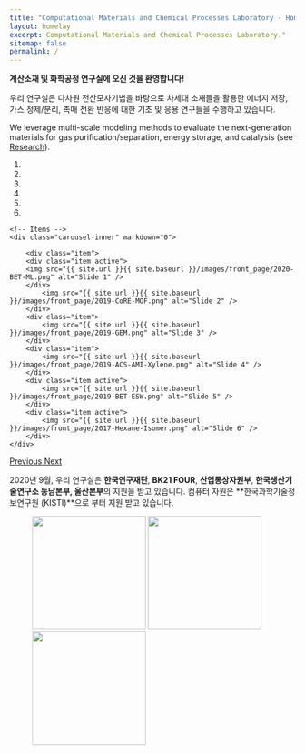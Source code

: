 ```yaml
---
title: "Computational Materials and Chemical Processes Laboratory - Home"
layout: homelay
excerpt: Computational Materials and Chemical Processes Laboratory."
sitemap: false
permalink: /
---
```


**계산소재 및 화학공정 연구실에 오신 것을 환영합니다!**

우리 연구실은 다차원 전산모사기법을 바탕으로 차세대 소재들을 활용한 에너지 저장, 가스 정제/분리, 촉매 전환 반응에 대한 기초 및 응용 연구들을 수행하고 있습니다.

We leverage multi-scale modeling methods to evaluate the next-generation materials for gas purification/separation, energy storage, and catalysis (see [Research](research)).

<div markdown="0" id="carousel" class="carousel slide" data-ride="carousel" data-interval="5000" data-pause="hover" >
    <!-- Menu -->
    <ol class="carousel-indicators">
        <li data-target="#carousel" data-slide-to="0" class="active"></li>
        <li data-target="#carousel" data-slide-to="1"></li>
        <li data-target="#carousel" data-slide-to="2"></li>
        <li data-target="#carousel" data-slide-to="3"></li>
        <li data-target="#carousel" data-slide-to="4"></li>
        <li data-target="#carousel" data-slide-to="5"></li>
    </ol>

    <!-- Items -->
    <div class="carousel-inner" markdown="0">

        <div class="item">
        <div class="item active">
        <img src="{{ site.url }}{{ site.baseurl }}/images/front_page/2020-BET-ML.png" alt="Slide 1" />
        </div>
            <img src="{{ site.url }}{{ site.baseurl }}/images/front_page/2019-CoRE-MOF.png" alt="Slide 2" />
        </div>
        <div class="item">
            <img src="{{ site.url }}{{ site.baseurl }}/images/front_page/2019-GEM.png" alt="Slide 3" />
        </div>
        <div class="item">
            <img src="{{ site.url }}{{ site.baseurl }}/images/front_page/2019-ACS-AMI-Xylene.png" alt="Slide 4" />
        </div>
        <div class="item active">
            <img src="{{ site.url }}{{ site.baseurl }}/images/front_page/2019-BET-ESW.png" alt="Slide 5" />
        </div>
        <div class="item active">
            <img src="{{ site.url }}{{ site.baseurl }}/images/front_page/2017-Hexane-Isomer.png" alt="Slide 6" />
        </div>
    </div>
  <a class="left carousel-control" href="#carousel" role="button" data-slide="prev">
    <span class="glyphicon glyphicon-chevron-left" aria-hidden="true"></span>
    <span class="sr-only">Previous</span>
  </a>
  <a class="right carousel-control" href="#carousel" role="button" data-slide="next">
    <span class="glyphicon glyphicon-chevron-right" aria-hidden="true"></span>
    <span class="sr-only">Next</span>
  </a>
</div>


2020년 9월, 우리 연구실은 **한국연구재단**, **BK21 FOUR**, **산업통상자원부**, **한국생산기술연구소 동남본부, 울산본부**의 지원을 받고 있습니다. 컴퓨터 자원은 **한국과학기술정보연구원 (KISTI)**으로 부터 지원 받고 있습니다.
<figure class="fourth">
  <img src="{{ site.url }}{{ site.baseurl }}/images/logopic/NRF-korea.png" style="width: 200px">
  <img src="{{ site.url }}{{ site.baseurl }}/images/logopic/KITECH.jpg" style="width: 200px">
  <img src="{{ site.url }}{{ site.baseurl }}/images/logopic/KORE1.png" style="width: 200px">
</figure>
